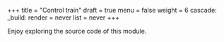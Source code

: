 +++
title = "Control train"
draft = true
menu = false
weight = 6
cascade:
  _build:
    render = never
    list = never
+++

Enjoy exploring the source code of this module.